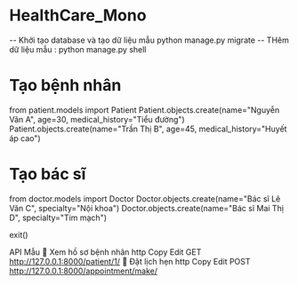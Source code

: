 # HealthCare_Mono

-- Khởi tạo database và tạo dữ liệu mẫu 
python manage.py migrate
-- THêm dữ liệu mẫu : 
python manage.py shell
# Tạo bệnh nhân
from patient.models import Patient
Patient.objects.create(name="Nguyễn Văn A", age=30, medical_history="Tiểu đường")
Patient.objects.create(name="Trần Thị B", age=45, medical_history="Huyết áp cao")

# Tạo bác sĩ
from doctor.models import Doctor
Doctor.objects.create(name="Bác sĩ Lê Văn C", specialty="Nội khoa")
Doctor.objects.create(name="Bác sĩ Mai Thị D", specialty="Tim mạch")

exit()

API Mẫu
📍 Xem hồ sơ bệnh nhân
http
Copy
Edit
GET http://127.0.0.1:8000/patient/1/
📍 Đặt lịch hẹn
http
Copy
Edit
POST http://127.0.0.1:8000/appointment/make/
